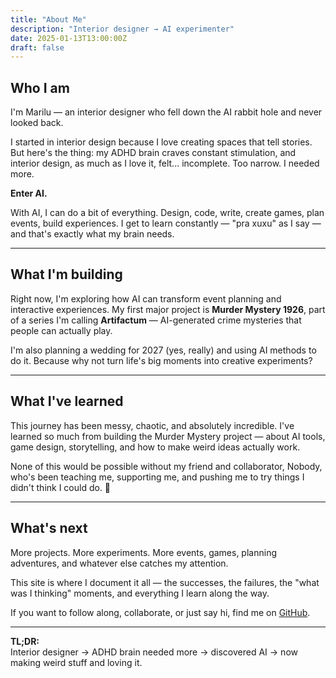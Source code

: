 ```yaml
---
title: "About Me"
description: "Interior designer → AI experimenter"
date: 2025-01-13T13:00:00Z
draft: false
---
```


## Who I am

I'm Marilu — an interior designer who fell down the AI rabbit hole and never looked back.

I started in interior design because I love creating spaces that tell stories. But here's the thing: my ADHD brain craves constant stimulation, and interior design, as much as I love it, felt... incomplete. Too narrow. I needed more.

**Enter AI.**

With AI, I can do a bit of everything. Design, code, write, create games, plan events, build experiences. I get to learn constantly — "pra xuxu" as I say — and that's exactly what my brain needs.

---

## What I'm building

Right now, I'm exploring how AI can transform event planning and interactive experiences. My first major project is **Murder Mystery 1926**, part of a series I'm calling **Artifactum** — AI-generated crime mysteries that people can actually play.

I'm also planning a wedding for 2027 (yes, really) and using AI methods to do it. Because why not turn life's big moments into creative experiments?

---

## What I've learned

This journey has been messy, chaotic, and absolutely incredible. I've learned so much from building the Murder Mystery project — about AI tools, game design, storytelling, and how to make weird ideas actually work.

None of this would be possible without my friend and collaborator, Nobody, who's been teaching me, supporting me, and pushing me to try things I didn't think I could do. 💙

---

## What's next

More projects. More experiments. More events, games, planning adventures, and whatever else catches my attention.

This site is where I document it all — the successes, the failures, the "what was I thinking" moments, and everything I learn along the way.

If you want to follow along, collaborate, or just say hi, find me on [GitHub](https://github.com/marialu1).

---

**TL;DR:**  
Interior designer → ADHD brain needed more → discovered AI → now making weird stuff and loving it.
